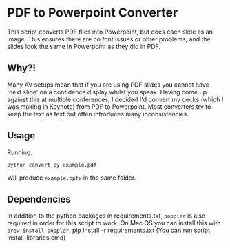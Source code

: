 # PDF to Powerpoint Converter

This script converts PDF files into Powerpoint, but does each slide as an image. This ensures there are no font issues or other problems, and the slides look the same in Powerpoint as they did in PDF.

## Why?!

Many AV setups mean that if you are using PDF slides you cannot have 'next slide' on a confidence display whilst you speak. Having come up against this at multiple conferences, I decided I'd convert my decks (which I was making in Keynote) from PDF to Powerpoint. Most converters try to keep the text as text but often introduces many inconsistencies.

## Usage

Running:

`python convert.py example.pdf`

Will produce `example.pptx` in the same folder.

## Dependencies

In addition to the python packages in requirements.txt, `poppler` is also required in order for this script to work. On Mac OS you can install this with `brew install poppler`.
 pip install -r requirements.txt
 (You can run script install-libraries.cmd)